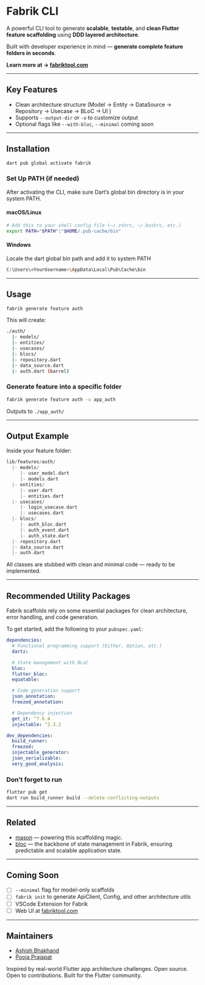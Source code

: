 # Fabrik CLI

A powerful CLI tool to generate **scalable**, **testable**, and **clean Flutter feature scaffolding** using **DDD layered architecture**.

Built with developer experience in mind — **generate complete feature folders in seconds**.

**Learn more at → [fabriktool.com](https://www.fabriktool.com)**

---

## Key Features

- Clean architecture structure (Model → Entity → DataSource → Repository → Usecase → BLoC → UI )
- Supports `--output-dir` or `-o` to customize output
- Optional flags like `--with-bloc`, `--minimal` coming soon

---

## Installation

```bash
dart pub global activate fabrik
```

### Set Up PATH (if needed)

After activating the CLI, make sure Dart’s global bin directory is in your system PATH.

#### macOS/Linux

```bash
# Add this to your shell config file (~/.zshrc, ~/.bashrc, etc.)
export PATH="$PATH":"$HOME/.pub-cache/bin"
```

#### Windows

Locale the dart global bin path and add it to system PATH

```bash
C:\Users\<YourUsername>\AppData\Local\Pub\Cache\bin
```

---

## Usage

```bash
fabrik generate feature auth
```

This will create:

```bash
./auth/
  |- models/
  |- entities/
  |- usecases/
  |- blocs/
  |- repository.dart
  |- data_source.dart
  |- auth.dart (barrel)
```

### Generate feature into a specific folder

```bash
fabrik generate feature auth -o app_auth
```

Outputs to `./app_auth/`

---

## Output Example

Inside your feature folder:

```dart
lib/features/auth/
  |- models/
     |- user_model.dart
     |- models.dart
  |- entities/
     |- user.dart
     |- entities.dart
  |- usecases/
     |- login_usecase.dart
     |- usecases.dart
  |- blocs/
     |- auth_bloc.dart
     |- auth_event.dart
     |- auth_state.dart
  |- repository.dart
  |- data_source.dart
  |- auth.dart
```

All classes are stubbed with clean and minimal code — ready to be implemented.

---

## Recommended Utility Packages

Fabrik scaffolds rely on some essential packages for clean architecture, error handling, and code generation.

To get started, add the following to your `pubspec.yaml`:

```yaml
dependencies:
  # Functional programming support (Either, Option, etc.)
  dartz:

  # State management with BLoC
  bloc:
  flutter_bloc:
  equatable:

  # Code generation support
  json_annotation:
  freezed_annotation:

  # Dependency injection
  get_it: ^7.6.4
  injectable: ^2.3.2

dev_dependencies:
  build_runner:
  freezed:
  injectable_generator:
  json_serializable:
  very_good_analysis:
```

### Don’t forget to run

```bash
flutter pub get
dart run build_runner build --delete-conflicting-outputs
```

---

## Related

- [mason](https://pub.dev/packages/mason) — powering this scaffolding magic.
- [bloc](https://pub.dev/packages/bloc) — the backbone of state management in Fabrik, ensuring predictable and scalable application state.

---

## Coming Soon

- [ ] `--minimal` flag for model-only scaffolds
- [ ] `fabrik init` to generate ApiClient, Config, and other architecture utils
- [ ] VSCode Extension for Fabrik
- [ ] Web UI at [fabriktool.com](https://fabriktool.com)

---

## Maintainers

- [Ashish Bhakhand](https://github.com/abhakhand)
- [Pooja Prajapat](https://github.com/reachpooja)

Inspired by real-world Flutter app architecture challenges.
Open source. Open to contributions. Built for the Flutter community.
